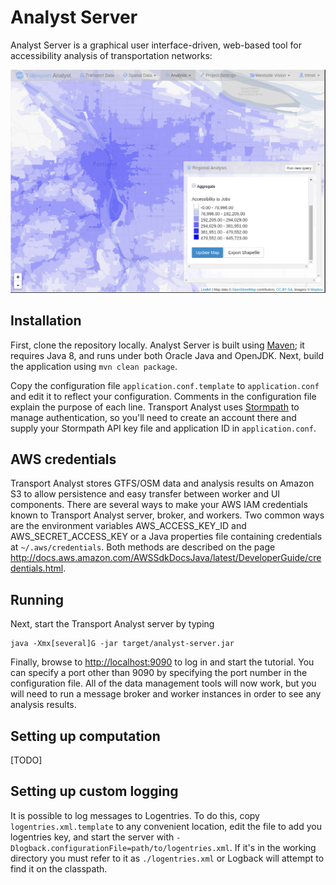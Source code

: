# Analyst Server

Analyst Server is a graphical user interface-driven, web-based tool for accessibility analysis of transportation networks:

<img src="splash.png" alt="Analyst Server performing accessibility analysis in Portland, Ore." />

## Installation

First, clone the repository locally. Analyst Server is built using [Maven](https://maven.apache.org/); it requires Java 8, and runs under both Oracle Java and OpenJDK. Next, build the application using `mvn clean package`.

Copy the configuration file `application.conf.template` to `application.conf` and edit it to reflect your configuration. Comments in the configuration file explain the purpose of each line. Transport Analyst uses [Stormpath](https://www.stormpath.com) to manage authentication, so you'll need to create an account there and supply your Stormpath API key file and application ID in `application.conf`.

## AWS credentials

Transport Analyst stores GTFS/OSM data and analysis results on Amazon S3 to allow persistence and easy transfer between worker and UI components. There are several ways to make your AWS IAM credentials known to Transport Analyst server, broker, and workers. Two common ways are the environment variables AWS_ACCESS_KEY_ID and AWS_SECRET_ACCESS_KEY or a Java properties file containing credentials at `~/.aws/credentials`. Both methods are described on the page  http://docs.aws.amazon.com/AWSSdkDocsJava/latest/DeveloperGuide/credentials.html.

## Running

Next, start the Transport Analyst server by typing

    java -Xmx[several]G -jar target/analyst-server.jar

Finally, browse to [http://localhost:9090](http://localhost:9090) to log in and start the tutorial. You can specify a
port other than 9090 by specifying the port number in the configuration file. All of the data management tools will now work, but you will need to run a message broker and worker instances in order to see any analysis results.

## Setting up computation

[TODO]

## Setting up custom logging

It is possible to log messages to Logentries. To do this, copy `logentries.xml.template` to any convenient
location, edit the file to add you logentries key, and start the server with `-Dlogback.configurationFile=path/to/logentries.xml`.
If it's in the working directory you must refer to it as `./logentries.xml` or Logback will attempt
to find it on the classpath.
